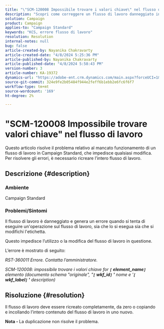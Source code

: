 ```yaml
---
title: "\"SCM-120008 Impossibile trovare i valori chiave\" nel flusso di lavoro"
description: "Scopri come correggere un flusso di lavoro danneggiato in Campaign Standard. Ricrea nuovamente l’intero flusso di lavoro."
solution: Campaign
product: Campaign
applies-to: "Campaign Standard"
keywords: "KCS, errore flusso di lavoro"
resolution: Resolution
internal-notes: null
bug: false
article-created-by: Nayanika Chakravarty
article-created-date: "4/8/2024 5:25:36 PM"
article-published-by: Nayanika Chakravarty
article-published-date: "4/8/2024 5:58:43 PM"
version-number: 3
article-number: KA-19372
dynamics-url: "https://adobe-ent.crm.dynamics.com/main.aspx?forceUCI=1&pagetype=entityrecord&etn=knowledgearticle&id=4dca4800-cdf5-ee11-a1fe-6045bd006295"
source-git-commit: 324e9fe2b05484f944e2feff6b1ebb2e6fc6f6f7
workflow-type: tm+mt
source-wordcount: '169'
ht-degree: 2%

---
```


# &quot;SCM-120008 Impossibile trovare valori chiave&quot; nel flusso di lavoro


Questo articolo risolve il problema relativo al mancato funzionamento di un flusso di lavoro in Campaign Standard, che impedisce qualsiasi modifica. Per risolvere gli errori, è necessario ricreare l’intero flusso di lavoro.

## Descrizione {#description}


### Ambiente

Campaign Standard

### Problemi/Sintomi

Il flusso di lavoro è danneggiato e genera un errore quando si tenta di eseguire un&#39;operazione sul flusso di lavoro, sia che lo si esegua sia che si modifichi l&#39;etichetta.

Questo impedisce l’utilizzo o la modifica del flusso di lavoro in questione.

L’errore è mostrato di seguito:

*RST-360011 Errore. Contatta l’amministratore.*

*SCM-120008: impossibile trovare i valori chiave &#x200B;&#x200B;for <b>`[` element_name`]` </b> elemento (documento schema &quot;originale&quot;, &quot;<b>`[` wkf_id`]` &#39;</b> nome e &#39;<b>`[` wkf_label`]` &#39;</b> description)*


## Risoluzione {#resolution}


Il flusso di lavoro deve essere ricreato completamente, da zero o copiando e incollando l’intero contenuto del flusso di lavoro in uno nuovo.

<b>Nota - </b>La duplicazione non risolve il problema.
